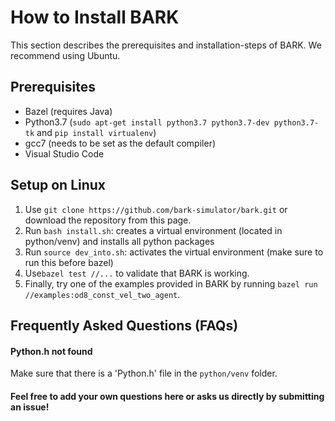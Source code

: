 How to Install BARK
================================
This section describes the prerequisites and installation-steps of BARK.
We recommend using Ubuntu.


## Prerequisites
* Bazel (requires Java)
* Python3.7 (`sudo apt-get install python3.7 python3.7-dev python3.7-tk` and `pip install virtualenv`)
* gcc7 (needs to be set as the default compiler)
* Visual Studio Code


## Setup on Linux
1. Use `git clone https://github.com/bark-simulator/bark.git` or download the repository from this page.
2. Run `bash install.sh`: creates a virtual environment (located in python/venv) and installs all python packages
2. Run `source dev_into.sh`: activates the virtual environment (make sure to run this before bazel)
3. Use`bazel test //...` to validate that BARK is working.
4. Finally, try one of the examples provided in BARK by running `bazel run //examples:od8_const_vel_two_agent`.


## Frequently Asked Questions (FAQs)
#### Python.h not found
Make sure that there is a 'Python.h' file in the `python/venv` folder.

#### Feel free to add your own questions here or asks us directly by submitting an issue!